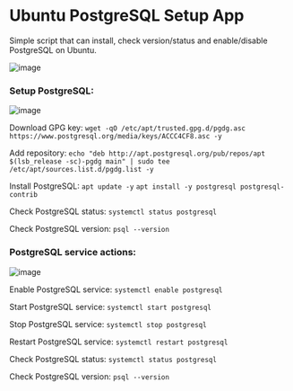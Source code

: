 # Ubuntu PostgreSQL Setup App

Simple script that can install, check version/status and enable/disable PostgreSQL on Ubuntu.

![image](https://github.com/vytautasmatukynas/PostgreSQL-Setup-Ubuntu-Python/assets/51360361/96e7fcc7-fdcf-4f8b-98c4-e7980e38a66e)

### Setup PostgreSQL:

![image](https://github.com/vytautasmatukynas/PostgreSQL-Setup-Ubuntu-Python/assets/51360361/8f7f7b82-8b37-4618-8ab7-c6ada750020a)

Download GPG key: `wget -qO /etc/apt/trusted.gpg.d/pgdg.asc https://www.postgresql.org/media/keys/ACCC4CF8.asc -y`

Add repository: `echo "deb http://apt.postgresql.org/pub/repos/apt $(lsb_release -sc)-pgdg main" | sudo tee /etc/apt/sources.list.d/pgdg.list -y`

Install PostgreSQL:  `apt update -y` `apt install -y postgresql postgresql-contrib`

Check PostgreSQL status: `systemctl status postgresql`

Check PostgreSQL version: `psql --version`


### PostgreSQL service actions:

![image](https://github.com/vytautasmatukynas/PostgreSQL-Setup-Ubuntu-Python/assets/51360361/e6cee18f-a33d-4e78-8287-9b01e23db8d1)

Enable PostgreSQL service: `systemctl enable postgresql`

Start PostgreSQL service: `systemctl start postgresql`

Stop PostgreSQL service: `systemctl stop postgresql`

Restart PostgreSQL service: `systemctl restart postgresql`

Check PostgreSQL status: `systemctl status postgresql`

Check PostgreSQL version: `psql --version`

